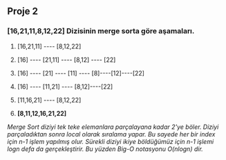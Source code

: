 ## Proje 2 

### [16,21,11,8,12,22] Dizisinin merge sorta göre aşamaları.


1) [16,21,11] ---- [8,12,22]  

2) [16] ---- [21,11] ---- [8,12] ---- [22]   

3) [16] ---- [21] ---- [11] ---- [8]----[12]----[22]   

4) [16] ---- [11,21] ---- [8,12]----[22]  

5) [11,16,21] ---- [8,12,22]  

6) **[8,11,12,16,21,22]**

*Merge Sort diziyi tek teke elemanlara parçalayana kadar 2'ye böler. Diziyi parçaladıktan sonra local olarak sıralama yapar. Bu sayede her bir index için n-1 işlem yapılmış olur. Sürekli diziyi ikiye böldüğümüz için n-1 işlemi logn defa da gerçekleştirir. Bu yüzden Big-O notasyonu O(nlogn) dir.*


